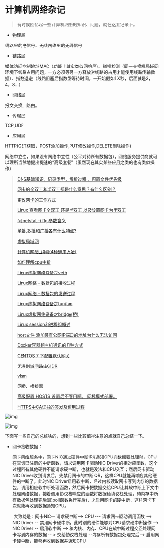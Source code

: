 # 计算机网络杂记

> 有时候回忆起一些计算机网络的知识、问题，就在这里记录下。

+ 物理层

线路里的电信号、无线网络里的无线信号

* 链路层

媒体访问控制地址MAC（功能上其实类似网络层）、碰撞检测（同一交换机局域网环境下线路占用问题，一方必须等另一方释放对线路的占用才能使用线路传输数据）、指数退避（线路阻塞后指数型等待时间，一开始假如1.X秒，后面就是2，4，8...）

+  网络层

报文交换、路由。

* 传输层

TCP,UDP

* 应用层

HTTP(GET获取，POST添加操作,PUT修改操作,DELETE删除操作)



网络中立性，如果没有网络中立性（公平对待所有数据包），网络服务提供商就可以理所当然地提出提速的“高级套餐”（虽然现在其实某些应用之类的也有类似操作）

> [DNS基础知识，记录类型，解析过程 ，配置文件优先级](https://blog.csdn.net/fanren224/article/details/79693807)
>
> [网卡的全双工和半双工都是什么意思？有什么区别？](https://zhidao.baidu.com/question/240698053.html)
>
> [更改网卡的工作方式](http://blog.chinaunix.net/uid-11636352-id-1755403.html)
>
> [Linux 查看网卡全双工 还是半双工 以及设置网卡为半双工](https://blog.csdn.net/zhaozhanyong/article/details/5704706)
>
> [问 netstat -i flg 参数含义](http://suiavbxll.blog.sohu.com/183102684.html)
>
> [单播,多播和广播各有什么特点?](https://zhidao.baidu.com/question/512822115.html)
>
> [虚拟局域网]([https://baike.baidu.com/item/%E8%99%9A%E6%8B%9F%E5%B1%80%E5%9F%9F%E7%BD%91/419962?fromtitle=VLAN&fromid=320429&fr=aladdin](https://baike.baidu.com/item/虚拟局域网/419962?fromtitle=VLAN&fromid=320429&fr=aladdin))
>
> [计算机网络_组帧(4种通用方法)](https://blog.csdn.net/weixin_34345560/article/details/91382086)
>
> [如何理解cpu中断](https://www.jianshu.com/p/f09ebc197bac)
>
> [Linux虚拟网络设备之veth](https://segmentfault.com/a/1190000009251098)
>
> [Linux网络 - 数据包的接收过程](https://segmentfault.com/a/1190000008836467)
>
> [Linux网络 - 数据包的发送过程](https://segmentfault.com/a/1190000008926093)
>
> [Linux虚拟网络设备之tun/tap](https://segmentfault.com/a/1190000009249039)
>
> [Linux虚拟网络设备之bridge(桥)](https://segmentfault.com/a/1190000009491002)
>
> [Linux session和进程组概述](https://segmentfault.com/a/1190000009152815)
>
> [host文件 添加带有公网IP端口的地址为什么无法访问](https://www.imooc.com/qadetail/260912?t=425497)
>
> [Docker容器跨主机通讯的几种方式](https://blog.csdn.net/xialingming/article/details/83093031)
>
> [CENTOS 7 下配置默认网关](https://www.cnblogs.com/yizhipanghu/p/9963779.html)
>
> [无类别域间路由CIDR]([https://baike.baidu.com/item/%E6%97%A0%E7%B1%BB%E5%88%AB%E5%9F%9F%E9%97%B4%E8%B7%AF%E7%94%B1/15758573?fromtitle=CIDR&fromid=3695195&fr=aladdin](https://baike.baidu.com/item/无类别域间路由/15758573?fromtitle=CIDR&fromid=3695195&fr=aladdin))
>
> [vlsm](https://baike.baidu.com/item/VLSM)
>
> [网桥、桥接器]([https://baike.baidu.com/item/%E7%BD%91%E6%A1%A5/99310?fromtitle=%E6%A1%A5%E6%8E%A5%E5%99%A8&fromid=4161119](https://baike.baidu.com/item/网桥/99310?fromtitle=桥接器&fromid=4161119))
>
> [高级配置 HOSTS 设置后不管用啊。 网桥模式部署。](https://bbs.sangfor.com.cn/forum.php?mod=viewthread&tid=56325)
>
> [HTTPS中CA证书的签发及使用过程](https://www.cnblogs.com/xdyixia/p/11610102.html)

![img](https://bkimg.cdn.bcebos.com/pic/54fbb2fb43166d2259d200b3442309f79052d26b?x-bce-process=image/watermark,g_7,image_d2F0ZXIvYmFpa2U5Mg==,xp_5,yp_5)

![img](https://bkimg.cdn.bcebos.com/pic/2f738bd4b31c8701a1dd8397287f9e2f0708ff53?x-bce-process=image/watermark,g_7,image_d2F0ZXIvYmFpa2U4MA==,xp_5,yp_5)

下面写一些自己的总结啥的，想到一些比较值得注意的点就自己总结一下。

+ 网卡接收数据：

  ​	网卡网络服务中，网卡NIC通过硬件中断IRQ通知CPU有数据要处理时，CPU在查询已注册的中断函数，请求调用网卡驱动NIC Driver的相对应函数，这个过程所有其他硬件不能请求硬中断，也就是没法和CPU交互；然后网卡驱动NIC Driver收到请求后，先禁用网卡的中断IQR，这样CPU就能再响应其他硬件的中断了。此时NIC Driver启用软中断，经过内核读取网卡写到内存的数据包，调用相应软中断处理函数，然后网卡把数据交给CPU让其软中断上下文中处理网络数据，接着调用协议栈响应的函数将数据给协议栈处理，待内存中所有数据包处理完后(即poll函数执行完后)，才启用网卡的硬中断，这样网卡下次就能再收到数据通知CPU。

  ​	大致就是：网卡NIC-- 请求硬中断--> CPU --- 请求网卡驱动调用函数 --> NIC Driver -- 禁用网卡硬中断，此时别的硬件能够对CPU请求硬中断操作 --> NIC Driver -- 启用软中断 --> 和内核、内存、CPU在软中断过程交互处理网卡写到内存的数据 -- > 交给协议栈处理 --内存所有数据包处理完后--> 启用网卡硬中断，能够再收到数据并通知CPU

   

  
